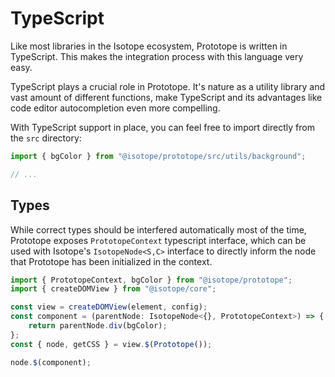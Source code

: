 # TypeScript

Like most libraries in the Isotope ecosystem, Prototope is written in TypeScript. This makes the integration process with this language very easy.

TypeScript plays a crucial role in Prototope. It's nature as a utility library and vast amount of different functions, make TypeScript and its advantages like code editor autocompletion even more compelling.

With TypeScript support in place, you can feel free to import directly from the `src` directory:

```typescript
import { bgColor } from "@isotope/prototope/src/utils/background";

// ...
```

## Types

While correct types should be interfered automatically most of the time, Prototope exposes `PrototopeContext` typescript interface, which can be used with Isotope's `IsotopeNode<S,C>` interface to directly inform the node that Prototope has been initialized in the context.

```typescript
import { PrototopeContext, bgColor } from "@isotope/prototope";
import { createDOMView } from "@isotope/core";

const view = createDOMView(element, config);
const component = (parentNode: IsotopeNode<{}, PrototopeContext>) => {
	return parentNode.div(bgColor);
};
const { node, getCSS } = view.$(Prototope());

node.$(component);
```
